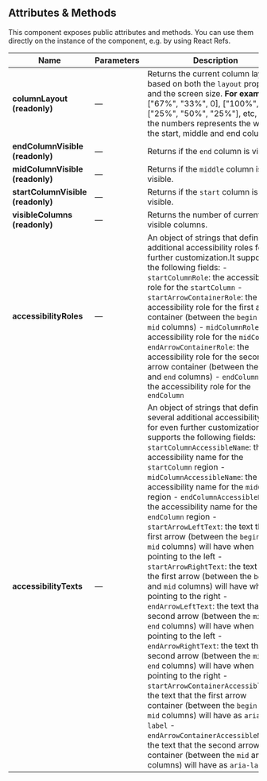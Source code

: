 ## Attributes & Methods

This component exposes public attributes and methods. You can use them directly on the instance of the component, e.g. by using React Refs.

| Name                              | Parameters | Description                                                                                                                                                                                                                                                                                                                                                                                                                                                                                                                                                                                                                                                                                                                                                                                                                                                                                                                                                                                                                                                                                                                                                                                                                                                                                                                                                                                                                                                                                                                   |
| --------------------------------- | ---------- | ----------------------------------------------------------------------------------------------------------------------------------------------------------------------------------------------------------------------------------------------------------------------------------------------------------------------------------------------------------------------------------------------------------------------------------------------------------------------------------------------------------------------------------------------------------------------------------------------------------------------------------------------------------------------------------------------------------------------------------------------------------------------------------------------------------------------------------------------------------------------------------------------------------------------------------------------------------------------------------------------------------------------------------------------------------------------------------------------------------------------------------------------------------------------------------------------------------------------------------------------------------------------------------------------------------------------------------------------------------------------------------------------------------------------------------------------------------------------------------------------------------------------------- |
| **columnLayout (readonly)**       | &mdash;    | Returns the current column layout, based on both the <code>layout</code> property and the screen size. <b>For example:</b> ["67%", "33%", 0], ["100%", 0, 0], ["25%", "50%", "25%"], etc, where the numbers represents the width of the start, middle and end columns.                                                                                                                                                                                                                                                                                                                                                                                                                                                                                                                                                                                                                                                                                                                                                                                                                                                                                                                                                                                                                                                                                                                                                                                                                                                        |
| **endColumnVisible (readonly)**   | &mdash;    | Returns if the <code>end</code> column is visible.                                                                                                                                                                                                                                                                                                                                                                                                                                                                                                                                                                                                                                                                                                                                                                                                                                                                                                                                                                                                                                                                                                                                                                                                                                                                                                                                                                                                                                                                            |
| **midColumnVisible (readonly)**   | &mdash;    | Returns if the <code>middle</code> column is visible.                                                                                                                                                                                                                                                                                                                                                                                                                                                                                                                                                                                                                                                                                                                                                                                                                                                                                                                                                                                                                                                                                                                                                                                                                                                                                                                                                                                                                                                                         |
| **startColumnVisible (readonly)** | &mdash;    | Returns if the <code>start</code> column is visible.                                                                                                                                                                                                                                                                                                                                                                                                                                                                                                                                                                                                                                                                                                                                                                                                                                                                                                                                                                                                                                                                                                                                                                                                                                                                                                                                                                                                                                                                          |
| **visibleColumns (readonly)**     | &mdash;    | Returns the number of currently visible columns.                                                                                                                                                                                                                                                                                                                                                                                                                                                                                                                                                                                                                                                                                                                                                                                                                                                                                                                                                                                                                                                                                                                                                                                                                                                                                                                                                                                                                                                                              |
| **accessibilityRoles**            | &mdash;    | An object of strings that defines additional accessibility roles for further customization.It supports the following fields: - <code>startColumnRole</code>: the accessibility role for the <code>startColumn</code> - <code>startArrowContainerRole</code>: the accessibility role for the first arrow container (between the <code>begin</code> and <code>mid</code> columns) - <code>midColumnRole</code>: the accessibility role for the <code>midColumn</code> - <code>endArrowContainerRole</code>: the accessibility role for the second arrow container (between the <code>mid</code> and <code>end</code> columns) - <code>endColumnRole</code>: the accessibility role for the <code>endColumn</code>                                                                                                                                                                                                                                                                                                                                                                                                                                                                                                                                                                                                                                                                                                                                                                                                               |
| **accessibilityTexts**            | &mdash;    | An object of strings that defines several additional accessibility texts for even further customization.It supports the following fields: - <code>startColumnAccessibleName</code>: the accessibility name for the <code>startColumn</code> region - <code>midColumnAccessibleName</code>: the accessibility name for the <code>midColumn</code> region - <code>endColumnAccessibleName</code>: the accessibility name for the <code>endColumn</code> region - <code>startArrowLeftText</code>: the text that the first arrow (between the <code>begin</code> and <code>mid</code> columns) will have when pointing to the left - <code>startArrowRightText</code>: the text that the first arrow (between the <code>begin</code> and <code>mid</code> columns) will have when pointing to the right - <code>endArrowLeftText</code>: the text that the second arrow (between the <code>mid</code> and <code>end</code> columns) will have when pointing to the left - <code>endArrowRightText</code>: the text that the second arrow (between the <code>mid</code> and <code>end</code> columns) will have when pointing to the right - <code>startArrowContainerAccessibleName</code>: the text that the first arrow container (between the <code>begin</code> and <code>mid</code> columns) will have as <code>aria-label</code> - <code>endArrowContainerAccessibleName</code>: the text that the second arrow container (between the <code>mid</code> and <code>end</code> columns) will have as <code>aria-label</code> |
